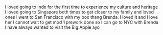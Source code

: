 I loved going to Indo for the first time to experience my culture and heritage
I loved going to Singapore both times to get closer to my family and loved ones
I went to San Francisco with my boo thang Brenda. I loved it and I love her
I cannot wait to get mod 1 prework done so I can go to NYC with Brenda
I have always wanted to visit the Big Apple ayo 
